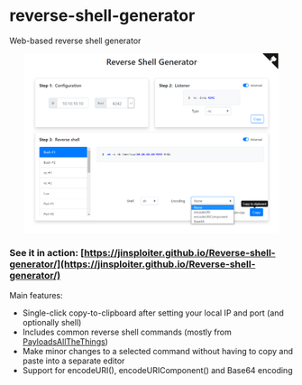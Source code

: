 # reverse-shell-generator
Web-based reverse shell generator

<div align="center">
    <a href="https://github.com/JINSPLOITER/Reverse-shell-generator/blob/main/docs/screenshot.png/">
        <img src="docs/screenshot.png?raw=true" width="450" alt="Screenshot" />
    </a>
</div>

### See it in action: [https://jinsploiter.github.io/Reverse-shell-generator/](https://jinsploiter.github.io/Reverse-shell-generator/)


Main features:

* Single-click copy-to-clipboard after setting your local IP and port (and optionally shell)
* Includes common reverse shell commands (mostly from [PayloadsAllTheThings](https://github.com/swisskyrepo/PayloadsAllTheThings/blob/master/Methodology%20and%20Resources/Reverse%20Shell%20Cheatsheet.md))
* Make minor changes to a selected command without having to copy and paste into a separate editor
* Support for encodeURI(), encodeURIComponent() and Base64 encoding
